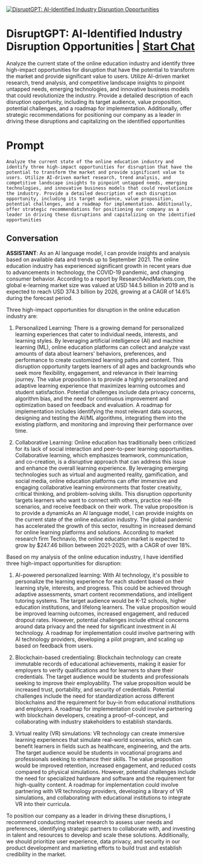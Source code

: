 
[![DisruptGPT: AI-Identified Industry Disruption Opportunities](https://flow-prompt-covers.s3.us-west-1.amazonaws.com/icon/vintage/vint_11.png)](https://gptcall.net/chat.html?data=%7B%22contact%22%3A%7B%22id%22%3A%22vrIFPca3SInbyMR7fHf8w%22%2C%22flow%22%3Atrue%7D%7D)
# DisruptGPT: AI-Identified Industry Disruption Opportunities | [Start Chat](https://gptcall.net/chat.html?data=%7B%22contact%22%3A%7B%22id%22%3A%22vrIFPca3SInbyMR7fHf8w%22%2C%22flow%22%3Atrue%7D%7D)
Analyze the current state of the online education industry and identify three high-impact opportunities for disruption that have the potential to transform the market and provide significant value to users. Utilize AI-driven market research, trend analysis, and competitive landscape insights to pinpoint untapped needs, emerging technologies, and innovative business models that could revolutionize the industry. Provide a detailed description of each disruption opportunity, including its target audience, value proposition, potential challenges, and a roadmap for implementation. Additionally, offer strategic recommendations for positioning our company as a leader in driving these disruptions and capitalizing on the identified opportunities

# Prompt

```
Analyze the current state of the online education industry and identify three high-impact opportunities for disruption that have the potential to transform the market and provide significant value to users. Utilize AI-driven market research, trend analysis, and competitive landscape insights to pinpoint untapped needs, emerging technologies, and innovative business models that could revolutionize the industry. Provide a detailed description of each disruption opportunity, including its target audience, value proposition, potential challenges, and a roadmap for implementation. Additionally, offer strategic recommendations for positioning our company as a leader in driving these disruptions and capitalizing on the identified opportunities
```

## Conversation

**ASSISTANT**: As an AI language model, I can provide insights and analysis based on available data and trends up to September 2021. The online education industry has experienced significant growth in recent years due to advancements in technology, the COVID-19 pandemic, and changing consumer behavior. According to a report by ResearchAndMarkets.com, the global e-learning market size was valued at USD 144.5 billion in 2019 and is expected to reach USD 374.3 billion by 2026, growing at a CAGR of 14.6% during the forecast period.



Three high-impact opportunities for disruption in the online education industry are:



1. Personalized Learning: There is a growing demand for personalized learning experiences that cater to individual needs, interests, and learning styles. By leveraging artificial intelligence (AI) and machine learning (ML), online education platforms can collect and analyze vast amounts of data about learners' behaviors, preferences, and performance to create customized learning paths and content. This disruption opportunity targets learners of all ages and backgrounds who seek more flexibility, engagement, and relevance in their learning journey. The value proposition is to provide a highly personalized and adaptive learning experience that maximizes learning outcomes and student satisfaction. Potential challenges include data privacy concerns, algorithm bias, and the need for continuous improvement and optimization based on feedback and evaluation. A roadmap for implementation includes identifying the most relevant data sources, designing and testing the AI/ML algorithms, integrating them into the existing platform, and monitoring and improving their performance over time.



2. Collaborative Learning: Online education has traditionally been criticized for its lack of social interaction and peer-to-peer learning opportunities. Collaborative learning, which emphasizes teamwork, communication, and co-creation, is a disruptive approach that can address this issue and enhance the overall learning experience. By leveraging emerging technologies such as virtual and augmented reality, gamification, and social media, online education platforms can offer immersive and engaging collaborative learning environments that foster creativity, critical thinking, and problem-solving skills. This disruption opportunity targets learners who want to connect with others, practice real-life scenarios, and receive feedback on their work. The value proposition is to provide a dynamicAs an AI language model, I can provide insights on the current state of the online education industry. The global pandemic has accelerated the growth of this sector, resulting in increased demand for online learning platforms and solutions. According to market research firm Technavio, the online education market is expected to grow by $247.46 billion between 2021-2025, with a CAGR of over 18%.



Based on my analysis of the online education industry, I have identified three high-impact opportunities for disruption:



1. AI-powered personalized learning: With AI technology, it's possible to personalize the learning experience for each student based on their learning style, interests, and progress. This could be achieved through adaptive assessments, smart content recommendations, and intelligent tutoring systems. The target audience would be K-12 schools, higher education institutions, and lifelong learners. The value proposition would be improved learning outcomes, increased engagement, and reduced dropout rates. However, potential challenges include ethical concerns around data privacy and the need for significant investment in AI technology. A roadmap for implementation could involve partnering with AI technology providers, developing a pilot program, and scaling up based on feedback from users.



2. Blockchain-based credentialing: Blockchain technology can create immutable records of educational achievements, making it easier for employers to verify qualifications and for learners to share their credentials. The target audience would be students and professionals seeking to improve their employability. The value proposition would be increased trust, portability, and security of credentials. Potential challenges include the need for standardization across different blockchains and the requirement for buy-in from educational institutions and employers. A roadmap for implementation could involve partnering with blockchain developers, creating a proof-of-concept, and collaborating with industry stakeholders to establish standards.



3. Virtual reality (VR) simulations: VR technology can create immersive learning experiences that simulate real-world scenarios, which can benefit learners in fields such as healthcare, engineering, and the arts. The target audience would be students in vocational programs and professionals seeking to enhance their skills. The value proposition would be improved retention, increased engagement, and reduced costs compared to physical simulations. However, potential challenges include the need for specialized hardware and software and the requirement for high-quality content. A roadmap for implementation could involve partnering with VR technology providers, developing a library of VR simulations, and collaborating with educational institutions to integrate VR into their curricula.



To position our company as a leader in driving these disruptions, I recommend conducting market research to assess user needs and preferences, identifying strategic partners to collaborate with, and investing in talent and resources to develop and scale these solutions. Additionally, we should prioritize user experience, data privacy, and security in our product development and marketing efforts to build trust and establish credibility in the market.


